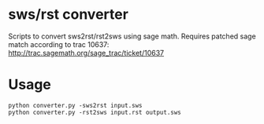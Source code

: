 sws/rst converter
=============

Scripts to convert sws2rst/rst2sws using sage math. Requires patched sage match according to trac 10637:
http://trac.sagemath.org/sage_trac/ticket/10637

Usage
=====



	python converter.py -sws2rst input.sws
	python converter.py -rst2sws input.rst output.sws


